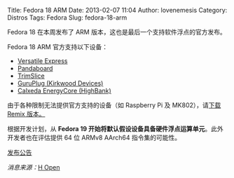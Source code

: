 Title: Fedora 18 ARM
Date: 2013-02-07 11:04
Author: lovenemesis
Category: Distros
Tags: Fedora
Slug: fedora-18-arm

Fedora 18 在本周发布了 ARM 版本，这也是最后一个支持软件浮点的官方发布。

Fedora 18 ARM 官方支持以下设备：

-   [Versatile
    Express](http://fedoraproject.org/wiki/Architectures/ARM/F18/Versatile_Express "Architectures/ARM/F18/Versatile Express")
-   [Pandaboard](http://fedoraproject.org/wiki/Architectures/ARM/F18/Pandaboard "Architectures/ARM/F18/Pandaboard")
-   [TrimSlice](http://fedoraproject.org/wiki/Architectures/ARM/F18/Trimslice "Architectures/ARM/F18/Trimslice")
-   [GuruPlug (Kirkwood
    Devices)](http://fedoraproject.org/wiki/Architectures/ARM/F18/GuruPlug "Architectures/ARM/F18/GuruPlug")
-   [Calxeda EnergyCore
    (HighBank)](http://fedoraproject.org/wiki/Architectures/ARM/F18/HighBank "Architectures/ARM/F18/HighBank")

由于各种限制无法提供官方支持的设备（如 Raspberry Pi 及 MK802），请[下载
Remix
版本。](http://fedoraproject.org/wiki/Architectures/ARM/F18/Remixes)

根据开发计划，从 **Fedora 19
开始将默认假设设备具备硬件浮点运算单元**。此外开发者也在评估提供 64 位
ARMv8 AArch64 指令集的可能性。

[发布公告](http://lists.fedoraproject.org/pipermail/announce/2013-February/003143.html)

*消息来源：*[H
Open](http://www.h-online.com/open/news/item/Fedora-18-arrives-for-ARM-1798868.html)
